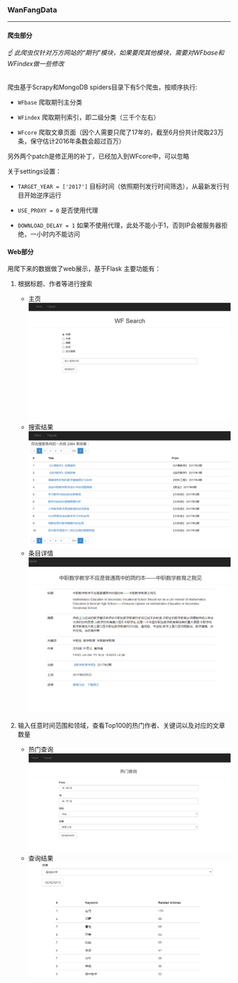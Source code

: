 ### WanFangData

******


#### 爬虫部分

###### :point_up: 此爬虫仅针对万方网站的“期刊”模块，如果要爬其他模块，需要对WFbase和WFindex做一些修改


爬虫基于Scrapy和MongoDB
spiders目录下有5个爬虫，按顺序执行:

* `WFbase`	爬取期刊主分类

* `WFindex`	爬取期刊索引，即二级分类（三千个左右）

* `WFcore`	爬取文章页面（因个人需要只爬了17年的，截至6月份共计爬取23万条，保守估计2016年条数会超过百万）

另外两个patch是修正用的补丁，已经加入到WFcore中，可以忽略

关于settings设置：
	
* `TARGET_YEAR = ['2017']`	目标时间（依照期刊发行时间筛选），从最新发行刊目开始逆序运行

* `USE_PROXY = 0`	是否使用代理

* `DOWNLOAD_DELAY = 1`	如果不使用代理，此处不能小于1，否则IP会被服务器拒绝，一小时内不能访问


#### Web部分

用爬下来的数据做了web展示，基于Flask
主要功能有：

1. 根据标题、作者等进行搜索
	* 主页
	![home](./WFSpider/examples/home.jpg "HOME")
	* 搜索结果
	![searchresult.png](./WFSpider/examples/searchresult.png)
	* 条目详情
	![item2](./WFSpider/examples/item2.png)

2. 输入任意时间范围和领域，查看Top100的热门作者、关键词以及对应的文章数量
	* 热门查询
	![popular.png](./WFSpider/examples/popular.png)
	* 查询结果
	![popular_res2.png](./WFSpider/examples/popular_res2.png)


